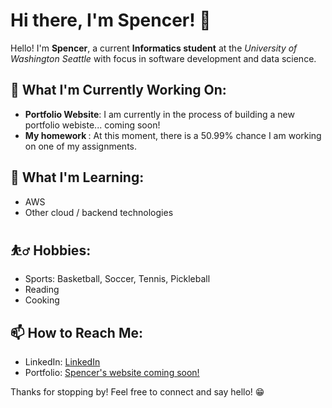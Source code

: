 <h1>Hi there, I'm Spencer! 👋</h1>

<p>Hello! I'm <strong>Spencer</strong>, a current <strong>Informatics student</strong> at the <em>University of Washington Seattle</em> with focus in software development and data science.</p>

<h2>🔭 What I'm Currently Working On:</h2>
<ul>
  <li><strong>Portfolio Website</strong>: I am currently in the process of building a new portfolio webiste... coming soon!</li>
  <li><strong>My homework </strong>: At this moment, there is a 50.99% chance I am working on one of my assignments.</li>
</ul>

<h2>🌱 What I'm Learning:</h2>
<ul>
  <li>AWS </li>
  <li>Other cloud / backend technologies</li>
</ul>

<h2>⛹️‍♂️ Hobbies:</h2>
<ul>
  <li>Sports: Basketball, Soccer, Tennis, Pickleball </li>
  <li>Reading</li>
  <li>Cooking</li>
</ul>

<h2>📫 How to Reach Me:</h2>
<ul>
  <li>LinkedIn: <a href="https://www.linkedin.com/in/spencergard/">LinkedIn</a></li>
  <li>Portfolio: <a href="[Your Portfolio Website]">Spencer's website coming soon!</a></li>
</ul>

<p>Thanks for stopping by! Feel free to connect and say hello! 😁</p>


<!---<img src="https://github-readme-stats.vercel.app/api/top-langs/?username=gardnas&layout=compact"/> --->
